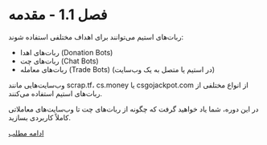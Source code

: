 # فصل 1.1 - مقدمه

ربات‌های استیم می‌توانند برای اهداف مختلفی استفاده شوند:
 - ربات‌های اهدا (Donation Bots)
 - ربات‌های چت (Chat Bots)
 - ربات‌های معامله (Trade Bots) (در استیم یا متصل به یک وب‌سایت)

وب‌سایت‌هایی مانند scrap.tf، cs.money یا csgojackpot.com از انواع مختلفی از ربات‌های استیم استفاده می‌کنند.

در این دوره، شما یاد خواهید گرفت که چگونه از ربات‌های چت تا وب‌سایت‌های معاملاتی کاملاً کاربردی بسازید.

[ادامه مطلب](../Chapter%201.2%20-%20Prerequisites)
